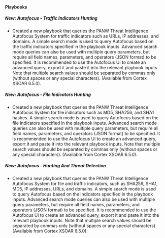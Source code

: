 
#### Playbooks
##### New: Autofocus - Traffic Indicators Hunting
- Created a new playbook that queries the PANW Threat Intelligence Autofocus System for traffic indicators such as URLs, IP addresses, and domains. A simple search mode is used to query Autofocus based on the traffic indicators specified in the playbook inputs. Advanced search mode queries can also be used with multiple query parameters, but require all field names, parameters, and operators (JSON format) to be specified. It is recommended to use the Autofocus UI to create an advanced query, export it and paste it into the relevant playbook inputs. Note that multiple search values should be separated by commas only (without spaces or any special characters). (Available from Cortex XSOAR 6.5.0).

##### New: Autofocus - File Indicators Hunting
- Created a new playbook that queries the PANW Threat Intelligence Autofocus System for file indicators such as MD5, SHA256, and SHA1 hashes. A simple search mode is used to query Autofocus based on the file indicators specified in the playbook inputs. Advanced search mode queries can also be used with multiple query parameters, but require all field names, parameters, and operators (JSON format) to be specified. It is recommended to use the Autofocus UI to create an advanced query, export it and paste it into the relevant playbook inputs. Note that multiple search values should be separated by commas only (without spaces or any special characters). (Available from Cortex XSOAR 6.5.0).

##### New: Autofocus - Hunting And Threat Detection
- Created a new playbook that queries the PANW Threat Intelligence Autofocus System for file and traffic indicators, such as SHA256, SHA1, MD5, IP addresses, URLs, and domains. A simple search mode is used to query Autofocus based on the indicators specified in the playbook inputs. Advanced search mode queries can also be used with multiple query parameters, but require all field names, parameters, and operators (JSON format) to be specified. It is recommended to use the Autofocus UI to create an advanced query, export it and paste it into the relevant playbook inputs. Note that multiple search values should be separated by commas only (without spaces or any special characters). (Available from Cortex XSOAR 6.5.0).
